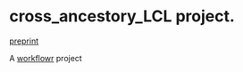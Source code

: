 # cross_ancestory_LCL project.

[preprint](https://www.medrxiv.org/content/10.1101/2022.10.21.22281371v1)

A [workflowr][] project

[workflowr]: https://github.com/jdblischak/workflowr

